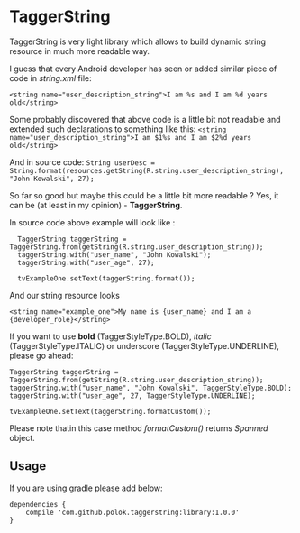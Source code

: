 TaggerString
============

TaggerString is very light library which allows to build dynamic string resource in much more readable way.


I guess that every Android developer has seen or added similar piece of code in *string.xml* file:

`<string name="user_description_string">I am %s and I am %d years old</string>`


Some probably discovered that above code is a little bit not readable and extended such declarations to something like this:
`<string name="user_description_string">I am $1%s and I am $2%d years old</string>`

And in source code:
`String userDesc = String.format(resources.getString(R.string.user_description_string), "John Kowalski", 27);`


So far so good but maybe this could be a little bit more readable ? Yes, it can be (at least in my opinion) - **TaggerString**.

In source code above example will look like :

```
  TaggerString taggerString = TaggerString.from(getString(R.string.user_description_string));
  taggerString.with("user_name", "John Kowalski");
  taggerString.with("user_age", 27);

  tvExampleOne.setText(taggerString.format());
```

And our string resource looks

```
<string name="example_one">My name is {user_name} and I am a {developer_role}</string>
```



If you want to use **bold** (TaggerStyleType.BOLD), *italic* (TaggerStyleType.ITALIC) or underscore (TaggerStyleType.UNDERLINE), please go ahead:

```
TaggerString taggerString = TaggerString.from(getString(R.string.user_description_string));
taggerString.with("user_name", "John Kowalski", TaggerStyleType.BOLD);
taggerString.with("user_age", 27, TaggerStyleType.UNDERLINE);

tvExampleOne.setText(taggerString.formatCustom());
```
Please note thatin this case method *formatCustom()* returns *Spanned* object.

Usage
----------

If you are using gradle please add below:

```
dependencies {
    compile 'com.github.polok.taggerstring:library:1.0.0'
}
```


